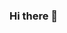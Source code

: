 ### Hi there 👋

<!--
**faizadli/faizadli** is a ✨ _special_ ✨ repository because its `README.md` (this file) appears on your GitHub profile.

Here are some ideas to get you started:

- 🔭 I’m currently working on PT kodeintekno
- 🌱 I’m currently learning java
-->
